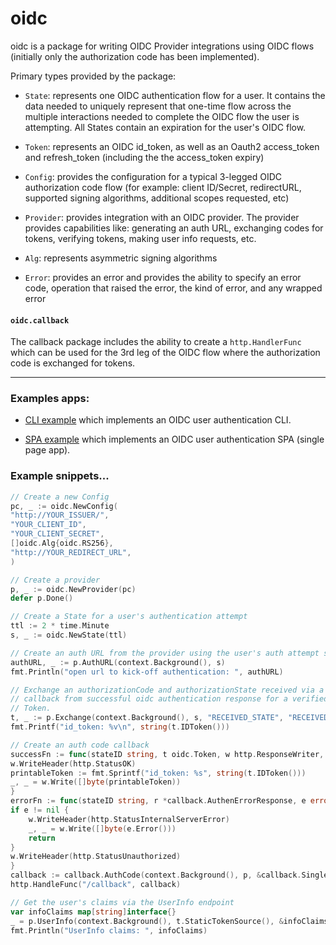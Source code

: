 # oidc

oidc is a package for writing OIDC Provider integrations using OIDC flows
(initially only the authorization code has been implemented).  

Primary types provided by the package:

* `State`: represents one OIDC authentication flow for a user.  It contains the
  data needed to uniquely represent that one-time flow across the multiple
  interactions needed to complete the OIDC flow the user is attempting.  All
  States contain an expiration for the user's OIDC flow.

* `Token`: represents an OIDC id_token, as well as an Oauth2 access_token and
  refresh_token (including the the access_token expiry)

* `Config`: provides the configuration for a typical 3-legged OIDC
  authorization code flow (for example: client ID/Secret, redirectURL, supported
  signing algorithms, additional scopes requested, etc)

* `Provider`: provides integration with an OIDC provider. 
  The provider provides capabilities like: generating an auth URL, exchanging
  codes for tokens, verifying tokens, making user info requests, etc.

* `Alg`: represents asymmetric signing algorithms

* `Error`: provides an error and provides the ability to specify an error code,
  operation that raised the error, the kind of error, and any wrapped error

#### `oidc.callback`
The callback package includes the ability to create a `http.HandlerFunc` which can be used
for the 3rd leg of the OIDC flow where the authorization code is exchanged for
tokens.   

<hr>

### Examples apps:

* [CLI example](examples/cli/) which implements an OIDC
  user authentication CLI.  

* [SPA example](examples/spa) which implements an OIDC user
  authentication SPA (single page app). 

### Example snippets...

```go
// Create a new Config
pc, _ := oidc.NewConfig(
"http://YOUR_ISSUER/",
"YOUR_CLIENT_ID",
"YOUR_CLIENT_SECRET",
[]oidc.Alg{oidc.RS256},
"http://YOUR_REDIRECT_URL",
)

// Create a provider
p, _ := oidc.NewProvider(pc)
defer p.Done()

// Create a State for a user's authentication attempt
ttl := 2 * time.Minute
s, _ := oidc.NewState(ttl)

// Create an auth URL from the provider using the user's auth attempt state
authURL, _ := p.AuthURL(context.Background(), s)
fmt.Println("open url to kick-off authentication: ", authURL)

// Exchange an authorizationCode and authorizationState received via a
// callback from successful oidc authentication response for a verified
// Token.
t, _ := p.Exchange(context.Background(), s, "RECEIVED_STATE", "RECEIVED_CODE")
fmt.Printf("id_token: %v\n", string(t.IDToken()))

// Create an auth code callback
successFn := func(stateID string, t oidc.Token, w http.ResponseWriter, req *http.Request) {
w.WriteHeader(http.StatusOK)
printableToken := fmt.Sprintf("id_token: %s", string(t.IDToken()))
_, _ = w.Write([]byte(printableToken))
}
errorFn := func(stateID string, r *callback.AuthenErrorResponse, e error, w http.ResponseWriter, req *http.Request) {
if e != nil {
	w.WriteHeader(http.StatusInternalServerError)
	_, _ = w.Write([]byte(e.Error()))
	return
}
w.WriteHeader(http.StatusUnauthorized)
}
callback := callback.AuthCode(context.Background(), p, &callback.SingleStateReader{State: s}, successFn, errorFn)
http.HandleFunc("/callback", callback)

// Get the user's claims via the UserInfo endpoint
var infoClaims map[string]interface{}
_ = p.UserInfo(context.Background(), t.StaticTokenSource(), &infoClaims)
fmt.Println("UserInfo claims: ", infoClaims)

```
